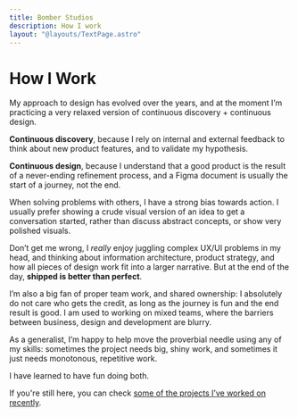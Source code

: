 ```yaml
---
title: Bomber Studios
description: How I work
layout: "@layouts/TextPage.astro"
---
```


# How I Work

My approach to design has evolved over the years, and at the moment I’m practicing a very relaxed version of continuous discovery + continuous design.

**Continuous discovery**, because I rely on internal and external feedback to think about new product features, and to validate my hypothesis.

**Continuous design**, because I understand that a good product is the result of a never-ending refinement process, and a Figma document is usually the start of a journey, not the end.

When solving problems with others, I have a strong bias towards action. I usually prefer showing a crude visual version of an idea to get a conversation started, rather than discuss abstract concepts, or show very polished visuals.

Don’t get me wrong, I *really* enjoy juggling complex UX/UI problems in my head, and thinking about information architecture, product strategy, and how all pieces of design work fit into a larger narrative. But at the end of the day, **shipped is better than perfect**.

I’m also a big fan of proper team work, and shared ownership: I absolutely do not care who gets the credit, as long as the journey is fun and the end result is good. I am used to working on mixed teams, where the barriers between business, design and development are blurry.

As a generalist, I’m happy to help move the proverbial needle using any of my skills: sometimes the project needs big, shiny work, and sometimes it just needs monotonous, repetitive work.

I have learned to have fun doing both.

If you're still here, you can check [some of the projects I’ve worked on recently](/projects).
